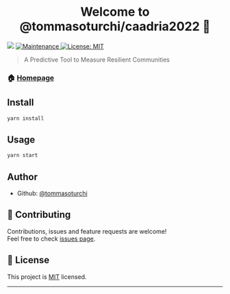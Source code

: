 <h1 align="center">Welcome to @tommasoturchi/caadria2022 👋</h1>
<p>
  <img src="https://img.shields.io/badge/version-0.1.0-blue.svg?cacheSeconds=2592000" />
  <a href="https://github.com/tommasoturchi/caadria2022/graphs/commit-activity">
    <img alt="Maintenance" src="https://img.shields.io/badge/Maintained%3F-yes-green.svg" target="_blank" />
  </a>
  <a href="https://github.com/tommasoturchi/caadria2022/blob/main/LICENSE">
    <img alt="License: MIT" src="https://img.shields.io/badge/License-MIT-yellow.svg" target="_blank" />
  </a>
</p>

> A Predictive Tool to Measure Resilient Communities

### 🏠 [Homepage](https://caadria2022.netlify.app/)

## Install

```sh
yarn install
```

## Usage

```sh
yarn start
```

## Author

- Github: [@tommasoturchi](https://github.com/tommasoturchi)

## 🤝 Contributing

Contributions, issues and feature requests are welcome!<br />Feel free to check [issues page](https://github.com/tommasoturchi/caadria2022/issues).

## 📝 License

This project is [MIT](https://github.com/tommasoturchi/caadria2022/blob/main/LICENSE) licensed.

---
